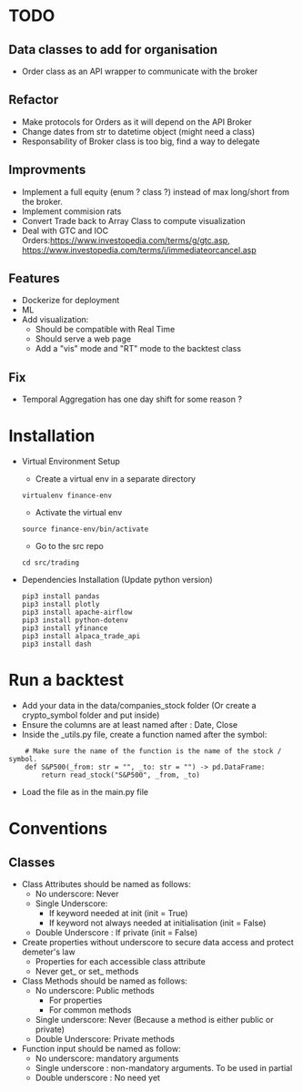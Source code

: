 # TODO

## Data classes to add for organisation
- Order class as an API wrapper to communicate with the broker

## Refactor
- Make protocols for Orders as it will depend on the API Broker
- Change dates from str to datetime object (might need a class)
- Responsability of Broker class is too big, find a way to delegate

## Improvments
- Implement a full equity (enum ? class ?) instead of max long/short from the broker.
- Implement commision rats
- Convert Trade back to Array Class to compute visualization
- Deal with GTC and IOC Orders:https://www.investopedia.com/terms/g/gtc.asp, https://www.investopedia.com/terms/i/immediateorcancel.asp

## Features
- Dockerize for deployment
- ML
- Add visualization:
    - Should be compatible with Real Time
    - Should serve a web page
    - Add a "vis" mode and "RT" mode to the backtest class

## Fix
- Temporal Aggregation has one day shift for some reason ?

# Installation
- Virtual Environment Setup
    - Create a virtual env in a separate directory
    ```
    virtualenv finance-env
    ```

    - Activate the virtual env
    ```
    source finance-env/bin/activate
    ```

    - Go to the src repo
    ```
    cd src/trading
    ```
    
- Dependencies Installation (Update python version)
    ```
    pip3 install pandas
    pip3 install plotly
    pip3 install apache-airflow
    pip3 install python-dotenv
    pip3 install yfinance
    pip3 install alpaca_trade_api
    pip3 install dash
    ```

# Run a backtest
- Add your data in the data/companies_stock folder (Or create a crypto_symbol folder and put inside)
- Ensure the columns are at least named after : Date, Close
- Inside the _utils.py file, create a function named after the symbol:
```
    # Make sure the name of the function is the name of the stock / symbol.
    def S&P500(_from: str = "", _to: str = "") -> pd.DataFrame:
        return read_stock("S&P500", _from, _to)
```
- Load the file as in the main.py file

# Conventions

## Classes

- Class Attributes should be named as follows:
    - No underscore: Never
    - Single Underscore:
        - If keyword needed at init (init = True)
        - If keyword not always needed at initialisation (init = False)
    - Double Underscore : If private (init = False)
- Create properties without underscore to secure data access and protect demeter's law
    - Properties for each accessible class attribute
    - Never get_ or set_ methods
- Class Methods should be named as follows:
    - No underscore: Public methods
        - For properties
        - For common methods
    - Single underscore: Never (Because a method is either public or private)
    - Double Underscore: Private methods
- Function input should be named as follow:
    - No underscore: mandatory arguments
    - Single underscore : non-mandatory arguments. To be used in partial
    - Double underscore : No need yet